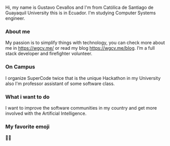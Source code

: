 Hi, my name is Gustavo Cevallos and I'm from Católica de Santiago de Guayaquil University this is in Ecuador. I'm studying Computer Systems engineer.

### About me
My passion is to simplify things with technology, you can check more about me in https://wgcv.me/ or read my blog https://wgcv.me/blog. I’m a full stack developer and firefighter volunteer.

### On Campus
I organize SuperCode twice that is the unique Hackathon in my University also I'm professor assistant of some software class.

### What i want to do
I want to improve the software communities in my country and get more involved with the Artificial Intelligence.

### My favorite emoji
🤙🏻
